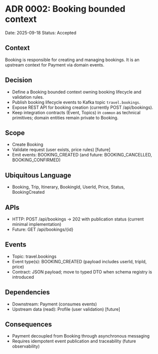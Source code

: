 # ADR 0002: Booking bounded context

Date: 2025-09-18
Status: Accepted

## Context
Booking is responsible for creating and managing bookings. It is an upstream context for Payment via domain events.

## Decision
- Define a Booking bounded context owning booking lifecycle and validation rules.
- Publish booking lifecycle events to Kafka topic `travel.bookings`.
- Expose REST API for booking creation (currently POST /api/bookings).
- Keep integration contracts (Event, Topics) in `common` as technical primitives; domain entities remain private to Booking.

## Scope
- Create Booking
- Validate request (user exists, price rules) [future]
- Emit events: BOOKING_CREATED (and future: BOOKING_CANCELLED, BOOKING_CONFIRMED)

## Ubiquitous Language
- Booking, Trip, Itinerary, BookingId, UserId, Price, Status, BookingCreated

## APIs
- HTTP: POST /api/bookings -> 202 with publication status (current minimal implementation)
- Future: GET /api/bookings/{id}

## Events
- Topic: travel.bookings
- Event type(s): BOOKING_CREATED (payload includes userId, tripId, price)
- Contract: JSON payload; move to typed DTO when schema registry is introduced

## Dependencies
- Downstream: Payment (consumes events)
- Upstream data (read): Profile (user validation) [future]

## Consequences
- Payment decoupled from Booking through asynchronous messaging
- Requires idempotent event publication and traceability (future observability)
